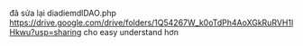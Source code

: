 đã sửa lại diadiemdlDAO.php https://drive.google.com/drive/folders/1Q54267W_k0oTdPh4AoXGkRuRVH1lHkwu?usp=sharing
 cho easy understand hơn
